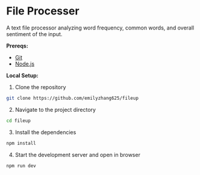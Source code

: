 # File Processer
A text file processor analyzing word frequency, common words, and overall sentiment of the input.

**Prereqs:**
- [Git](https://git-scm.com/)
- [Node.js](https://nodejs.org/)

**Local Setup:**
1. Clone the repository
```bash
git clone https://github.com/emilyzhang625/fileup
```
2. Navigate to the project directory
```bash
cd fileup
```
3. Install the dependencies
```bash
npm install
```
4. Start the development server and open in browser
```bash
npm run dev
```
